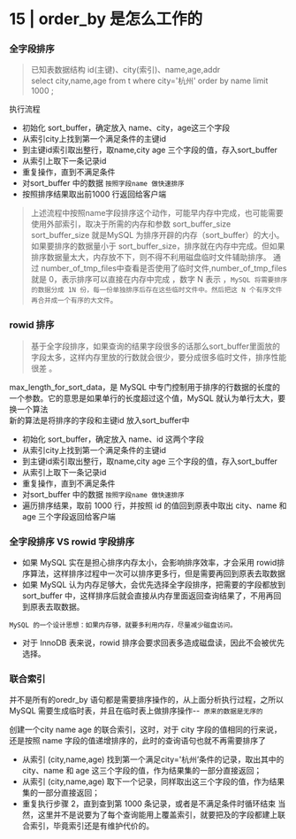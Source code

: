 # 15 |  order_by 是怎么工作的

### 全字段排序 
> 已知表数据结构 id(主键)、city(索引)、name,age,addr   
> select city,name,age from t where city='杭州' order by name limit 1000 ;

执行流程  
- 初始化 sort_buffer，确定放入 name、city，age这三个字段  
- 从索引city上找到第一个满足条件的主键id  
- 到主键id索引取出整行，取name,city age 三个字段的值，存入sort_buffer   
- 从索引上取下一条记录id  
- 重复操作，直到不满足条件  
- 对sort_buffer 中的数据 `按照字段name 做快速排序`
- 按照排序结果取出前1000 行返回给客户端 

> 上述流程中按照name字段排序这个动作，可能早内存中完成，也可能需要使用外部索引，取决于所需的内存和参数 sort_buffer_size   
> sort_buffer_size 就是MySQL 为排序开辟的内存（sort_buffer）的大小。如果要排序的数据量小于 sort_buffer_size，排序就在内存中完成。但如果排序数据量太大，内存放不下，则不得不利用磁盘临时文件辅助排序。
> 通过 number_of_tmp_files中查看是否使用了临时文件,number_of_tmp_files 就是 0，表示排序可以直接在内存中完成 ，数字 N 表示 ，`MySQL 将需要排序的数据分成 1N 份，每一份单独排序后存在这些临时文件中。然后把这 N 个有序文件再合并成一个有序的大文件`。

### rowid 排序 
> 基于全字段排序，如果查询的结果字段很多的话那么sort_buffer里面放的字段太多，这样内存里放的行数就会很少，要分成很多临时文件，排序性能很差 。

max_length_for_sort_data，是 MySQL 中专门控制用于排序的行数据的长度的一个参数。它的意思是如果单行的长度超过这个值，MySQL 就认为单行太大，要换一个算法   
新的算法是将排序的字段和主键id 放入sort_buffer中  
- 初始化 sort_buffer，确定放入 name、id 这两个字段  
- 从索引city上找到第一个满足条件的主键id  
- 到主键id索引取出整行，取name,city age 三个字段的值，存入sort_buffer   
- 从索引上取下一条记录id  
- 重复操作，直到不满足条件  
- 对sort_buffer 中的数据 `按照字段name 做快速排序`
- 遍历排序结果，取前 1000 行，并按照 id 的值回到原表中取出 city、name 和 age 三个字段返回给客户端

### 全字段排序 VS rowid 字段排序
- 如果 MySQL 实在是担心排序内存太小，会影响排序效率，才会采用 rowid排序算法，这样排序过程中一次可以排序更多行，但是需要再回到原表去取数据  
- 如果 MySQL 认为内存足够大，会优先选择全字段排序，把需要的字段都放到 sort_buffer 中，这样排序后就会直接从内存里面返回查询结果了，不用再回到原表去取数据。

`MySQL 的一个设计思想：如果内存够，就要多利用内存，尽量减少磁盘访问。`
 - 对于 InnoDB 表来说，rowid 排序会要求回表多造成磁盘读，因此不会被优先选择。


### 联合索引  

并不是所有的oredr_by 语句都是需要排序操作的，从上面分析执行过程，之所以MySQL 需要生成临时表，并且在临时表上做排序操作--` 原来的数据是无序的` 

创建一个city name age 的联合索引，这时，对于 city 字段的值相同的行来说，还是按照 name 字段的值递增排序的，此时的查询语句也就不再需要排序了
-  从索引 (city,name,age) 找到第一个满足city='杭州’条件的记录，取出其中的 city、name 和 age 这三个字段的值，作为结果集的一部分直接返回；
- 从索引 (city,name,age) 取下一个记录，同样取出这三个字段的值，作为结果集的一部分直接返回；
- 重复执行步骤 2，直到查到第 1000 条记录，或者是不满足条件时循环结束
当然，这里并不是说要为了每个查询能用上覆盖索引，就要把及的字段都建上联合索引，毕竟索引还是有维护代价的。






















